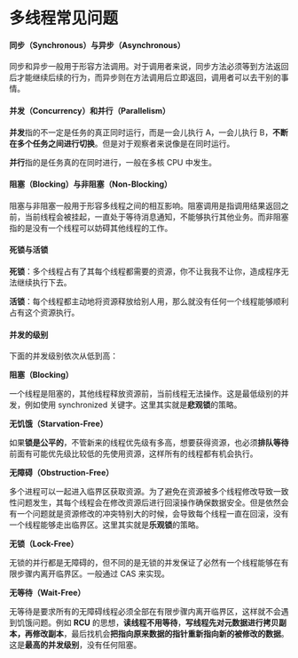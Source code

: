 # 多线程常见问题

#### 同步（Synchronous）与异步（Asynchronous）

同步和异步一般用于形容方法调用。对于调用者来说，同步方法必须等到方法返回后才能继续后续的行为，而异步则在方法调用后立即返回，调用者可以去干别的事情。

#### 并发（Concurrency）和并行（Parallelism）

**并发**指的不一定是任务的真正同时运行，而是一会儿执行 A，一会儿执行 B，**不断在多个任务之间进行切换**。但是对于观察者来说像是在同时运行。

**并行**指的是任务真的在同时进行，一般在多核 CPU 中发生。

#### 阻塞（Blocking）与非阻塞（Non-Blocking）

阻塞与非阻塞一般用于形容多线程之间的相互影响。阻塞调用是指调用结果返回之前，当前线程会被挂起，一直处于等待消息通知，不能够执行其他业务。而非阻塞指的是没有一个线程可以妨碍其他线程的工作。

#### 死锁与活锁

**死锁**：多个线程占有了其每个线程都需要的资源，你不让我我不让你，造成程序无法继续执行下去。

**活锁**：每个线程都主动地将资源释放给别人用，那么就没有任何一个线程能够顺利占有这个资源执行。

#### 并发的级别

下面的并发级别依次从低到高：

**阻塞（Blocking）**

一个线程是阻塞的，其他线程释放资源前，当前线程无法操作。这是最低级别的并发，例如使用 synchronized 关键字。这里其实就是**悲观锁**的策略。

**无饥饿（Starvation-Free）**

如果**锁是公平的**，不管新来的线程优先级有多高，想要获得资源，也必须**排队等待**前面有可能优先级比较低的先使用资源，这样所有的线程都有机会执行。

**无障碍（Obstruction-Free）** 

多个进程可以一起进入临界区获取资源。为了避免在资源被多个线程修改导致一致性问题发生，其每个线程会在修改资源后进行回滚操作确保数据安全。但是依然会有一个问题就是资源修改的冲突特别大的时候，会导致每个线程一直在回滚，没有一个线程能够走出临界区。这里其实就是**乐观锁**的策略。

**无锁（Lock-Free）**

无锁的并行都是无障碍的，但不同的是无锁的并发保证了必然有一个线程能够在有限步骤内离开临界区。一般通过 CAS 来实现。

**无等待（Wait-Free）**

无等待是要求所有的无障碍线程必须全部在有限步骤内离开临界区，这样就不会遇到饥饿问题。例如 **RCU** 的思想，**读线程不用等待**，**写线程先对元数据进行拷贝副本，再修改副本**，最后找机会**把指向原来数据的指针重新指向新的被修改的数据**。这是**最高的并发级别**，没有任何阻塞。

